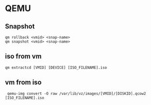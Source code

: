 # QEMU
## Snapshot
```
qm rollback <vmid> <snap-name>
qm snapshot <vmid> <snap-name>
```

## iso from vm
```
qm extractcd [VMID] [DEVICE] [ISO_FILENAME].iso
```

## vm from iso
```
 qemu-img convert -O raw /var/lib/vz/images/[VMID]/[DISKID].qcow2 [ISO_FILENAME].iso
```

